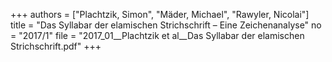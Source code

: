+++
authors = ["Plachtzik, Simon", "Mäder, Michael", "Rawyler, Nicolai"]
title = "Das Syllabar der elamischen Strichschrift – Eine Zeichenanalyse"
no = "2017/1"
file = "2017_01__Plachtzik et al__Das Syllabar der elamischen Strichschrift.pdf"
+++
